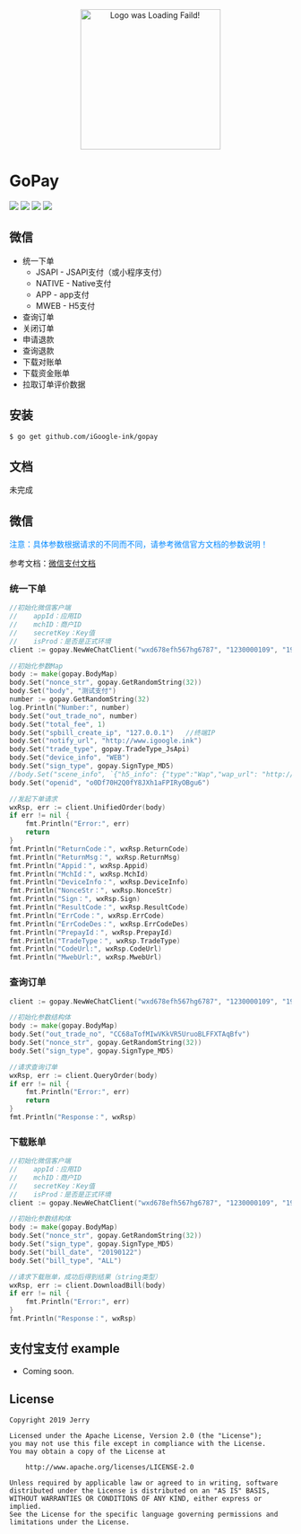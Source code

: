 
<div align=center><a href="https://doc.gopay.ink" target="_blank"><img width="250" height="250" alt="Logo was Loading Faild!" src="https://raw.githubusercontent.com/iGoogle-ink/gopay/master/logo.png"/></a></div>

# GoPay

<a href="https://www.igoogle.ink" target="_blank"><img src="https://img.shields.io/badge/Author-Jerry-blue.svg"/></a>
<a href="https://golang.org" target="_blank"><img src="https://img.shields.io/badge/Golang-1.11+-brightgreen.svg"/></a>
<img src="https://img.shields.io/badge/Build-passing-brightgreen.svg"/>
<a href="http://www.apache.org/licenses/LICENSE-2.0" target="_blank"><img src="https://img.shields.io/badge/License-Apache 2-blue.svg"/></a>

## 微信
* 统一下单
    * JSAPI - JSAPI支付（或小程序支付）
    * NATIVE - Native支付
    * APP - app支付
    * MWEB - H5支付
* 查询订单
* 关闭订单
* 申请退款
* 查询退款
* 下载对账单
* 下载资金账单
* 拉取订单评价数据


## 安装

```bash
$ go get github.com/iGoogle-ink/gopay
```

## 文档

未完成

## 微信

<font color='#0088ff'>注意：具体参数根据请求的不同而不同，请参考微信官方文档的参数说明！</font>

参考文档：[微信支付文档](https://pay.weixin.qq.com/wiki/doc/api/index.html)


### 统一下单
```go
//初始化微信客户端
//    appId：应用ID
//    mchID：商户ID
//    secretKey：Key值
//    isProd：是否是正式环境
client := gopay.NewWeChatClient("wxd678efh567hg6787", "1230000109", "192006250b4c09247ec02edce69f6a2d", false)

//初始化参数Map
body := make(gopay.BodyMap)
body.Set("nonce_str", gopay.GetRandomString(32))
body.Set("body", "测试支付")
number := gopay.GetRandomString(32)
log.Println("Number:", number)
body.Set("out_trade_no", number)
body.Set("total_fee", 1)
body.Set("spbill_create_ip", "127.0.0.1")   //终端IP
body.Set("notify_url", "http://www.igoogle.ink")
body.Set("trade_type", gopay.TradeType_JsApi)
body.Set("device_info", "WEB")
body.Set("sign_type", gopay.SignType_MD5)
//body.Set("scene_info", `{"h5_info": {"type":"Wap","wap_url": "http://www.igoogle.ink","wap_name": "测试支付"}}`)
body.Set("openid", "o0Df70H2Q0fY8JXh1aFPIRyOBgu6")

//发起下单请求
wxRsp, err := client.UnifiedOrder(body)
if err != nil {
	fmt.Println("Error:", err)
	return
}
fmt.Println("ReturnCode：", wxRsp.ReturnCode)
fmt.Println("ReturnMsg：", wxRsp.ReturnMsg)
fmt.Println("Appid：", wxRsp.Appid)
fmt.Println("MchId：", wxRsp.MchId)
fmt.Println("DeviceInfo：", wxRsp.DeviceInfo)
fmt.Println("NonceStr：", wxRsp.NonceStr)
fmt.Println("Sign：", wxRsp.Sign)
fmt.Println("ResultCode：", wxRsp.ResultCode)
fmt.Println("ErrCode：", wxRsp.ErrCode)
fmt.Println("ErrCodeDes：", wxRsp.ErrCodeDes)
fmt.Println("PrepayId：", wxRsp.PrepayId)
fmt.Println("TradeType：", wxRsp.TradeType)
fmt.Println("CodeUrl:", wxRsp.CodeUrl)
fmt.Println("MwebUrl:", wxRsp.MwebUrl)
```

### 查询订单
```go
client := gopay.NewWeChatClient("wxd678efh567hg6787", "1230000109", "192006250b4c09247ec02edce69f6a2d", false)

//初始化参数结构体
body := make(gopay.BodyMap)
body.Set("out_trade_no", "CC68aTofMIwVKkVR5UruoBLFFXTAqBfv")
body.Set("nonce_str", gopay.GetRandomString(32))
body.Set("sign_type", gopay.SignType_MD5)

//请求查询订单
wxRsp, err := client.QueryOrder(body)
if err != nil {
	fmt.Println("Error:", err)
	return
}
fmt.Println("Response：", wxRsp)
```

### 下载账单
```go
//初始化微信客户端
//    appId：应用ID
//    mchID：商户ID
//    secretKey：Key值
//    isProd：是否是正式环境
client := gopay.NewWeChatClient("wxd678efh567hg6787", "1230000109", "192006250b4c09247ec02edce69f6a2d", false)

//初始化参数结构体
body := make(gopay.BodyMap)
body.Set("nonce_str", gopay.GetRandomString(32))
body.Set("sign_type", gopay.SignType_MD5)
body.Set("bill_date", "20190122")
body.Set("bill_type", "ALL")

//请求下载账单，成功后得到结果（string类型）
wxRsp, err := client.DownloadBill(body)
if err != nil {
	fmt.Println("Error:", err)
}
fmt.Println("Response：", wxRsp)
```

## 支付宝支付 example

* Coming soon.

## License
```
Copyright 2019 Jerry

Licensed under the Apache License, Version 2.0 (the "License");
you may not use this file except in compliance with the License.
You may obtain a copy of the License at

    http://www.apache.org/licenses/LICENSE-2.0

Unless required by applicable law or agreed to in writing, software
distributed under the License is distributed on an "AS IS" BASIS,
WITHOUT WARRANTIES OR CONDITIONS OF ANY KIND, either express or implied.
See the License for the specific language governing permissions and
limitations under the License.
```